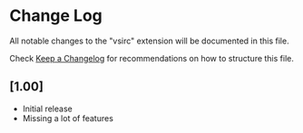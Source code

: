 # Change Log

All notable changes to the "vsirc" extension will be documented in this file.

Check [Keep a Changelog](http://keepachangelog.com/) for recommendations on how to structure this file.

## [1.00]

- Initial release
- Missing a lot of features